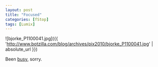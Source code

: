 ```yaml
---
layout: post
title: "Focused"
categories: [fStop]
tags: [Lumix]
---
```



![bjorke_P1100041.jpg]({{ 'http://www.botzilla.com/blog/archives/pix2010/bjorke_P1100041.jpg' | absolute_url }})


Been <a href="http://www.riftgame.com/">busy,</a> sorry.
